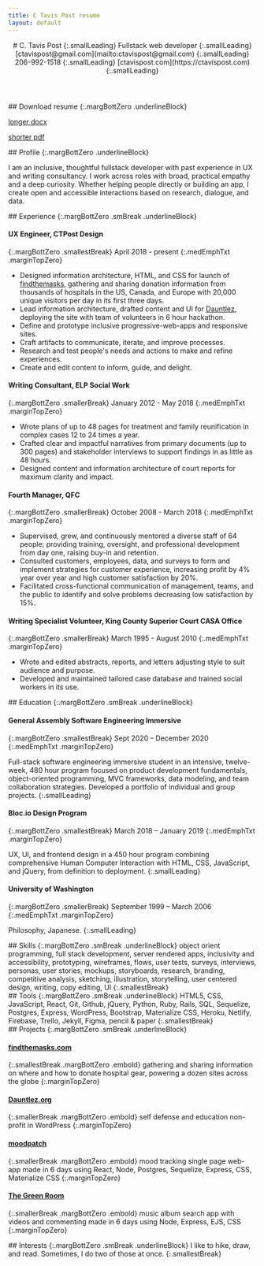 ```yaml
---
title: C Tavis Post resume
layout: default
---
```


<article class="projContainer" markdown="1">
<div class="projLimitWidth" markdown="1">
<header markdown="1">
# C. Tavis Post
{:.smallLeading}
Fullstack web developer
{:.smallLeading}
[ctavispost@gmail.com](mailto:ctavispost@gmail.com)
{:.smallLeading}
206-992-1518
{:.smallLeading}
[ctavispost.com](https://ctavispost.com)
{:.smallLeading}
</header>

<section class="smBreak" markdown="1">
## Download resume
{:.margBottZero .underlineBlock}

[longer docx](./c-tavis-post-resume.docx)

[shorter pdf](./c_tavis_post_resume.pdf)
</section>

<article class="smBreak" markdown="1">
## Profile
{:.margBottZero .underlineBlock}

I am an inclusive, thoughtful fullstack developer with past experience in UX and writing consultancy. I work across roles with broad, practical empathy and a deep curiosity. Whether helping people directly or building an app, I create open and accessible interactions based on research, dialogue, and data.
</article>

<article markdown="1">
## Experience
{:.margBottZero .smBreak .underlineBlock}

#### UX Engineer, CTPost Design
{:.margBottZero .smallestBreak}
April 2018 - present
{:.medEmphTxt .marginTopZero}

- Designed information architecture, HTML, and CSS for launch of [findthemasks](https://findthemasks.com), gathering and sharing donation information from thousands of hospitals in the US, Canada, and Europe with 20,000 unique visitors per day in its first three days.
- Lead information architecture, drafted content and UI for [Dauntlez](https://dauntlez.org), deploying the site with team of volunteers in 6 hour hackathon.
- Define and prototype inclusive progressive-web-apps and responsive sites.
- Craft artifacts to communicate, iterate, and improve processes.
- Research and test people's needs and actions to make and refine experiences.
- Create and edit content to inform, guide, and delight.

#### Writing Consultant, ELP Social Work
{:.margBottZero .smallerBreak}
January 2012 - May 2018
{:.medEmphTxt .marginTopZero}

- Wrote plans of up to 48 pages for treatment and family reunification in complex cases 12 to 24 times a year.
- Crafted clear and impactful narratives from primary documents (up to 300 pages) and stakeholder interviews to support findings in as little as 48 hours.
- Designed content and information architecture of court reports for maximum clarity and impact.

#### Fourth Manager, QFC
{:.margBottZero .smallerBreak}
October 2008 - March 2018
{:.medEmphTxt .marginTopZero}

- Supervised, grew, and continuously mentored a diverse staff of 64 people; providing training, oversight, and professional development from day one, raising buy-in and retention.
- Consulted customers, employees, data, and surveys to form and implement strategies for customer experience, increasing profit by 4% year over year and high customer satisfaction by 20%.
- Facilitated cross-functional communication of management, teams, and the public to identify and solve problems decreasing low satisfaction by 15%.

#### Writing Specialist Volunteer, King County Superior Court CASA Office
{:.margBottZero .smallerBreak}
March 1995 - August 2010
{:.medEmphTxt .marginTopZero}

- Wrote and edited abstracts, reports, and letters adjusting style to suit audience and purpose.
- Developed and maintained tailored case database and trained social workers in its use.
</article>


<article markdown="1">
## Education
{:.margBottZero .smBreak .underlineBlock}

#### General Assembly Software Engineering Immersive
{:.margBottZero .smallestBreak}
Sept 2020 – December 2020
{:.medEmphTxt .marginTopZero}

Full-stack software engineering immersive student in an intensive, twelve-week, 480 hour program focused on product development fundamentals, object-oriented programming, MVC frameworks, data modeling, and team collaboration strategies. Developed a portfolio of individual and group projects.
{:.smallLeading}

#### Bloc.io Design Program
{:.margBottZero .smallestBreak}
March 2018 – January 2019
{:.medEmphTxt .marginTopZero}

UX, UI, and frontend design in a 450 hour program combining comprehensive Human Computer Interaction with HTML, CSS, JavaScript, and jQuery, from definition to deployment.
{:.smallLeading}

#### University of Washington
{:.margBottZero .smallerBreak}
September 1999 – March 2006
{:.medEmphTxt .marginTopZero}

Philosophy, Japanese.
{:.smallLeading}
</article>

<article markdown="1">
## Skills
{:.margBottZero .smBreak .underlineBlock}
object orient programming, full stack development, server rendered apps, inclusivity and accessibility, prototyping, wireframes, flows, user tests, surveys, interviews, personas, user stories, mockups, storyboards, research, branding, competitive analysis, sketching, illustration, storytelling, user centered design, writing, copy editing, UI
{:.smallestBreak}
</article>

<article markdown="1">
## Tools
{:.margBottZero .smBreak .underlineBlock}
HTML5, CSS, JavaScript, React, Git, Github, jQuery, Python, Ruby, Rails, SQL, Sequelize, Postgres, Express, WordPress, Bootstrap, Materialize CSS, Heroku, Netlify, Firebase, Trello, Jekyll, Figma, pencil & paper
{:.smallestBreak}
</article>

<article markdown="1">
## Projects
{:.margBottZero .smBreak .underlineBlock}

#### [findthemasks.com](https://findthemasks.com)
{:.smallestBreak .margBottZero .embold}
gathering and sharing information on where and how to donate hospital gear, powering a dozen sites across the globe
{:.marginTopZero}

#### [Dauntlez.org](https://dauntlez.org)
{:.smallerBreak .margBottZero .embold}
self defense and education non-profit in WordPress
{:.marginTopZero}

#### [moodpatch](https://github.com/ctavispost/moodPatch_frontend)
{:.smallerBreak .margBottZero .embold}
mood tracking single page web-app made in 6 days using React, Node, Postgres, Sequelize, Express, CSS, Materialize CSS
{:.marginTopZero}

#### [The Green Room](https://github.com/astudillome/Green-Room-App)
{:.smallerBreak .margBottZero .embold}
music album search app with videos and commenting made in 6 days using Node, Express, EJS, CSS
{:.marginTopZero}

</article>

<article markdown="1">
## Interests
{:.margBottZero .smBreak .underlineBlock}
I like to hike, draw, and read. Sometimes, I do two of those at once.
{:.smallestBreak}
</article>
</div>
</article>
